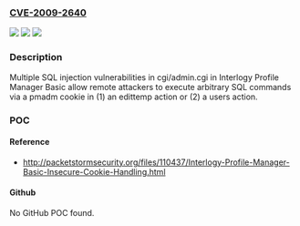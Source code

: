### [CVE-2009-2640](https://cve.mitre.org/cgi-bin/cvename.cgi?name=CVE-2009-2640)
![](https://img.shields.io/static/v1?label=Product&message=n%2Fa&color=blue)
![](https://img.shields.io/static/v1?label=Version&message=n%2Fa&color=blue)
![](https://img.shields.io/static/v1?label=Vulnerability&message=n%2Fa&color=brighgreen)

### Description

Multiple SQL injection vulnerabilities in cgi/admin.cgi in Interlogy Profile Manager Basic allow remote attackers to execute arbitrary SQL commands via a pmadm cookie in (1) an edittemp action or (2) a users action.

### POC

#### Reference
- http://packetstormsecurity.org/files/110437/Interlogy-Profile-Manager-Basic-Insecure-Cookie-Handling.html

#### Github
No GitHub POC found.

